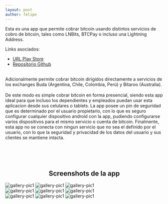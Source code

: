 ```yaml
---
layout: post
author: felipe
---
```


Esta es una app que permite cobrar bitcoin usando distintos servicios de cobro de bitcoin, tales como LNBits, BTCPay o incluso una Lightning Address. 

Links asociados: 
<br>
<ul>
<li><a href="https://play.google.com/store/apps/details?id=cl.icripto.icriptopos" target="_blank">URL Play Store</a></li>
<li><a href="https://github.com/felipebrunet/icriptopos" target="_blank">Repositorio Github</a></li>
</ul>
<div>
<br>
Adicionalmente permite cobrar bitcoin dirigidos directamente a servicios de los exchanges Buda (Argentina, Chile, Colombia, Perú) y Bitaroo (Australia).
<br><br>
De este modo es simple cobrar bitcoin en forma presencial, siendo esta app ideal para que incluso los dependientes y empleados puedan usar esta aplicacion desde sus celulares o tablets.
La app posee un pin de seguridad que es determinado por el usuario propietario, con lo que es seguro configurar cualquier dispositivo android con la app, pudiendo configurarse varios dispositivos para el mismo servicio o cuenta de bitcoin.
Finalmente, esta app no se conecta con ningun servicio que no sea el definido por el usuario, con lo que la seguridad y privacidad de los datos del usuario y sus clientes se mantiene intacta. 
</div>

<br><br><br>
<h2 style="display: flex; justify-content: center;">Screenshots de la app</h2>
<div class="gallery">
    <img src="/assets/images/icripto_main.jpg" alt="gallery-pic1">
    <img src="/assets/images/icripto_btcpay.jpg" alt="gallery-pic1">
    <img src="/assets/images/icripto_buda_qr.jpg" alt="gallery-pic1">
</div>
<div class="gallery">
    <img src="/assets/images/icripto_buda_setup.jpg" alt="gallery-pic1">
    <img src="/assets/images/icripto_pin_creation.jpg" alt="gallery-pic1">
    <img src="/assets/images/icripto_pin_typing.jpg" alt="gallery-pic1">
</div>
<div class="gallery">
    <img src="/assets/images/icripto_btcpay_setup.jpg" alt="gallery-pic1">
    <img src="/assets/images/icripto_lnbits_setup.jpg" alt="gallery-pic1">
    <img src="/assets/images/icripto_tips.jpg" alt="gallery-pic1">
</div>